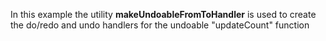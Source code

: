In this example the utility **makeUndoableFromToHandler** is used to create the do/redo and undo handlers for the undoable "updateCount" function
